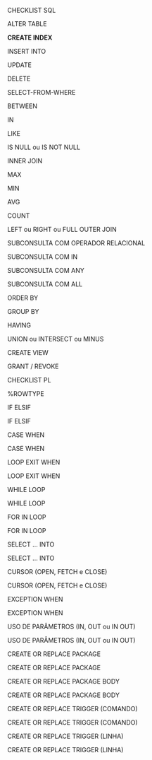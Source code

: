 CHECKLIST SQL

ALTER TABLE

**CREATE INDEX**

INSERT INTO

UPDATE

DELETE 

SELECT-FROM-WHERE

BETWEEN

IN

LIKE

IS NULL ou IS NOT NULL

INNER JOIN

MAX

MIN

AVG

COUNT

LEFT ou RIGHT ou FULL OUTER JOIN 

SUBCONSULTA COM OPERADOR RELACIONAL

SUBCONSULTA COM IN

SUBCONSULTA COM ANY

SUBCONSULTA COM ALL

ORDER BY

GROUP BY

HAVING

UNION ou INTERSECT ou MINUS

CREATE VIEW

GRANT / REVOKE




CHECKLIST PL

%ROWTYPE

IF ELSIF

IF ELSIF

CASE WHEN

CASE WHEN

LOOP EXIT WHEN

LOOP EXIT WHEN

WHILE LOOP

WHILE LOOP

FOR IN LOOP

FOR IN LOOP

SELECT … INTO

SELECT … INTO

CURSOR (OPEN, FETCH e CLOSE)

CURSOR (OPEN, FETCH e CLOSE)

EXCEPTION WHEN

EXCEPTION WHEN

USO DE PARÂMETROS (IN, OUT ou IN OUT)

USO DE PARÂMETROS (IN, OUT ou IN OUT)

CREATE OR REPLACE PACKAGE

CREATE OR REPLACE PACKAGE

CREATE OR REPLACE PACKAGE BODY

CREATE OR REPLACE PACKAGE BODY

CREATE OR REPLACE TRIGGER (COMANDO)

CREATE OR REPLACE TRIGGER (COMANDO)

CREATE OR REPLACE TRIGGER (LINHA)

CREATE OR REPLACE TRIGGER (LINHA)
